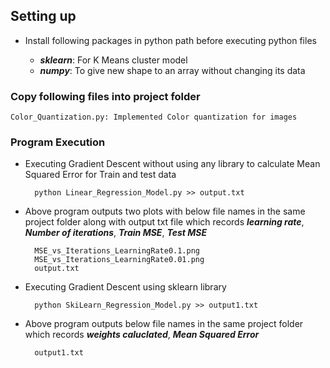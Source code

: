
Setting up
------------
- Install following packages in python path before executing python files

	- ***sklearn***: For K Means cluster model
	- ***numpy***: To give new shape to an array without changing its data

### Copy following files into project folder
	Color_Quantization.py: Implemented Color quantization for images
  
### Program Execution

- Executing Gradient Descent without using any library to calculate Mean Squared Error for Train and test data

		python Linear_Regression_Model.py >> output.txt

- Above program outputs two plots with below file names in the same project folder 
along with output txt file which records ***learning rate***, ***Number of iterations***, ***Train MSE***, ***Test MSE***

		MSE_vs_Iterations_LearningRate0.1.png
		MSE_vs_Iterations_LearningRate0.01.png
		output.txt

- Executing Gradient Descent using sklearn library

		python SkiLearn_Regression_Model.py >> output1.txt

- Above program outputs below file names in the same project folder which records ***weights caluclated***, ***Mean Squared Error***

		output1.txt
